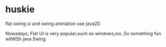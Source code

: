 # huskie
flat swing ui and swing animation use java2D

Nowadays, Flat UI is very popular,such as windows,ios ,So something fun witWSh java Swing